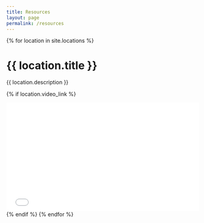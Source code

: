 ```yaml
---
title: Resources
layout: page
permalink: /resources
---
```


{% for location in site.locations %}
  <h1>{{ location.title }}</h1>
  <p>{{ location.description }}</p>

  {% if location.video_link %}
    <div style="position:relative;padding-bottom:56.25%;height:0;overflow:hidden;">
      <iframe src="{{ location.video_link }}" 
              style="position:absolute;top:0;left:0;width:100%;height:100%;" 
              frameborder="0" 
              allowfullscreen>
      </iframe>
    </div>
  {% endif %}
{% endfor %}
